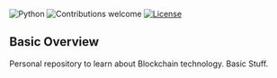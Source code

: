 ![Python](https://img.shields.io/badge/python-v3.8+-blue.svg)
![Contributions welcome](https://img.shields.io/badge/contributions-welcome-orange.svg)
[![License](https://img.shields.io/badge/license-MIT-blue.svg)](https://opensource.org/licenses/MIT)

## Basic Overview

Personal repository to learn about Blockchain technology. Basic Stuff. 
